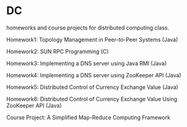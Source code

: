 # DC

homeworks and course projects for distributed computing class. 

Homework1: Topology Management in Peer-to-Peer Systems (Java)

Homework2: SUN RPC Programming (C)

Homework3: Implementing a DNS server using Java RMI (Java)

Homework4: Implementing a DNS server using ZooKeeper API (Java)

Homework5: Distributed Control of Currency Exchange Value (Java)

Homework6: Distributed Control of Currency Exchange Value Using ZooKeeper API (Java)

Course Project: A Simplified Map-Reduce Computing Framework
